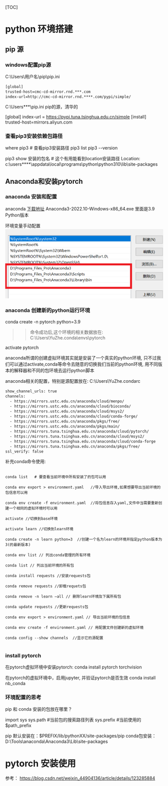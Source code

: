 
[TOC]

# python 环境搭建


## pip 源

### windows配置pip源 

C:\Users\用户名\pip\pip.ini

```
[global]
trusted-host=cmc-cd-mirror.rnd.***.com
index-url=http://cmc-cd-mirror.rnd.****.com/pypi/simple/
```


C:\Users\***\pip.ini    pip的源，清华的

[global]
	index-url = https://pypi.tuna.tsinghua.edu.cn/simple
[install]
    trusted-host=mirrors.aliyun.com

### 查看pip3安装依赖包路径

where pip3  # 查看pip3安装路径
pip3 list
pip3 --version


pip3 show 安装的包名  # 这个有用能看到location安装路径
    Location: c:\users\****\appdata\local\programs\python\python310\lib\site-packages


## Anaconda和安装pytorch


### anaconda 安装和配置
anaconda [下载地址](https://www.anaconda.com/products/distribution#download-section)
Anaconda3-2022.10-Windows-x86_64.exe 里面是3.9 Python版本

环境变量手动配置
![配置anaconda环境变量](./assets/01_anaconda_environment_var.png)

### anaconda 创建新的python运行环境

conda create -n pytorch python=3.9   
>>命令成功后,这个环境的相关数据放在: C:\Users\YuZhe\.conda\envs\pytorch

activate pytorch

anaconda所谓的创建虚拟环境其实就是安装了一个真实的python环境, 只不过我们可以通过activate,conda等命令去随意的切换我们当前的python环境, 用不同版本的解释器和不同的包环境去运行python脚本

anaconda相关的配置，特别是源配置放在: C:\Users\YuZhe\.condarc

```
show_channel_urls: true
channels:
  - https://mirrors.ustc.edu.cn/anaconda/cloud/menpo/
  - https://mirrors.ustc.edu.cn/anaconda/cloud/bioconda/
  - https://mirrors.ustc.edu.cn/anaconda/cloud/msys2/
  - https://mirrors.ustc.edu.cn/anaconda/cloud/conda-forge/
  - https://mirrors.ustc.edu.cn/anaconda/pkgs/free/
  - https://mirrors.ustc.edu.cn/anaconda/pkgs/main/
  - https://mirrors.tuna.tsinghua.edu.cn/anaconda/cloud/pytorch/
  - https://mirrors.tuna.tsinghua.edu.cn/anaconda/cloud/msys2/
  - https://mirrors.tuna.tsinghua.edu.cn/anaconda/cloud/conda-forge
  - https://mirrors.tuna.tsinghua.edu.cn/anaconda/pkgs/free/
ssl_verify: false
```



补充conda命令使用:

```

conda list   # 要查看当前环境中所有安装了的包可以用

conda env export > environment.yaml   //导入导出环境,如果想要导出当前环境的包信息可以用

conda env create -f environment.yaml  //将包信息存入yaml,文件中当需要重新创建一个相同的虚拟环境时可以用

activate //切换到base环境

activate learn //切换到learn环境

conda create -n learn python=3  //创建一个名为learn的环境并指定python版本为3(的最新版本)

conda env list // 列出conda管理的所有环境

conda list // 列出当前环境的所有包

conda install requests //安装requests包

conda remove requests //卸载requets包

conda remove -n learn –all // 删除learn环境及下属所有包

conda update requests //更新requests包

conda env export > environment.yaml // 导出当前环境的包信息

conda env create -f environment.yaml // 用配置文件创建新的虚拟环境

conda config --show channels  //显示它的源配置


```

### install pytorch 

在pytorch虚拟环境中安装pytorch:
conda install pytorch torchvision


在pytorch的虚拟环境中，启用jupyter, 并验证pytorch是否生效
conda install nb_conda



### 环境配置的思考
pip 和 conda 安装的包放在哪里？

import sys
sys.path  #当前包的搜索路径列表
sys.prefix  #当前使用的 $path_prefix



pip 默认安装在：$PREFIX/lib/pythonXX/site-packages/pip
conda包安装：D:\Tools\anaconda\Anaconda3\Lib\site-packages


# pytorch 安装使用

参考：
https://blog.csdn.net/weixin_44904136/article/details/123285884









